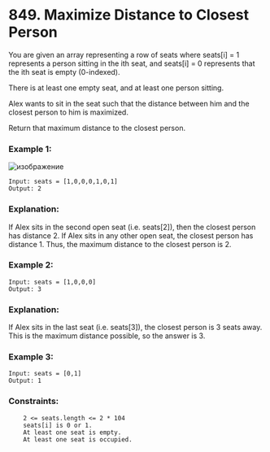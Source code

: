 # 849. Maximize Distance to Closest Person
You are given an array representing a row of seats where seats[i] = 1 represents a person sitting in the ith seat, and seats[i] = 0 represents that the ith seat is empty (0-indexed).

There is at least one empty seat, and at least one person sitting.

Alex wants to sit in the seat such that the distance between him and the closest person to him is maximized. 

Return that maximum distance to the closest person.

 

### Example 1:
![изображение](https://user-images.githubusercontent.com/38793933/149683623-4ecd4611-0097-43d5-aec7-a5e582104b19.png)
```
Input: seats = [1,0,0,0,1,0,1]
Output: 2
```
### Explanation: 
If Alex sits in the second open seat (i.e. seats[2]), then the closest person has distance 2.
If Alex sits in any other open seat, the closest person has distance 1.
Thus, the maximum distance to the closest person is 2.

### Example 2:
```
Input: seats = [1,0,0,0]
Output: 3
```
### Explanation: 
If Alex sits in the last seat (i.e. seats[3]), the closest person is 3 seats away.
This is the maximum distance possible, so the answer is 3.

### Example 3:
```
Input: seats = [0,1]
Output: 1
```
 

### Constraints:
```
    2 <= seats.length <= 2 * 104
    seats[i] is 0 or 1.
    At least one seat is empty.
    At least one seat is occupied.
```
